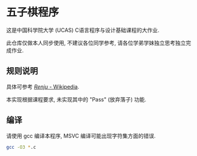 # 五子棋程序

这是中国科学院大学 (UCAS) C语言程序与设计基础课程的大作业.

此仓库仅做本人同步使用, 不建议各位同学参考, 请各位学弟学妹独立思考独立完成作业.

## 规则说明

具体可参考 [*Renju* - Wikipedia](https://en.wikipedia.org/wiki/Renju).

本实现根据课程要求, 未实现其中的 "Pass" (放弃落子) 功能.

## 编译

请使用 gcc 编译本程序, MSVC 编译可能出现字符集方面的错误.

```bash
gcc -O3 *.c
```
